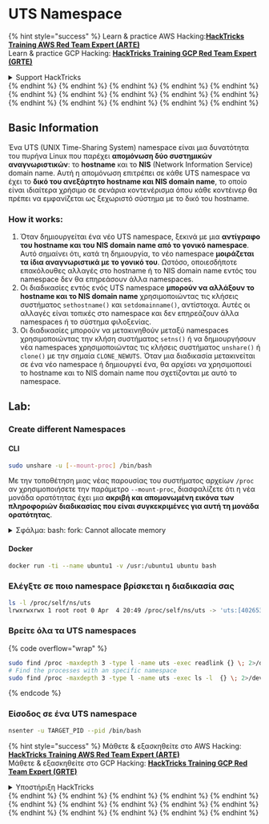 # UTS Namespace

{% hint style="success" %}
Learn & practice AWS Hacking:<img src="/.gitbook/assets/arte.png" alt="" data-size="line">[**HackTricks Training AWS Red Team Expert (ARTE)**](https://training.hacktricks.xyz/courses/arte)<img src="/.gitbook/assets/arte.png" alt="" data-size="line">\
Learn & practice GCP Hacking: <img src="/.gitbook/assets/grte.png" alt="" data-size="line">[**HackTricks Training GCP Red Team Expert (GRTE)**<img src="/.gitbook/assets/grte.png" alt="" data-size="line">](https://training.hacktricks.xyz/courses/grte)

<details>

<summary>Support HackTricks</summary>

* Check the [**subscription plans**](https://github.com/sponsors/carlospolop)!
* **Join the** 💬 [**Discord group**](https://discord.gg/hRep4RUj7f) or the [**telegram group**](https://t.me/peass) or **follow** us on **Twitter** 🐦 [**@hacktricks\_live**](https://twitter.com/hacktricks\_live)**.**
* **Share hacking tricks by submitting PRs to the** [**HackTricks**](https://github.com/carlospolop/hacktricks) and [**HackTricks Cloud**](https://github.com/carlospolop/hacktricks-cloud) github repos.

</details>
{% endhint %}
{% endhint %}
{% endhint %}
{% endhint %}
{% endhint %}
{% endhint %}
{% endhint %}
{% endhint %}
{% endhint %}
{% endhint %}
{% endhint %}
{% endhint %}
{% endhint %}
{% endhint %}
{% endhint %}

## Basic Information

Ένα UTS (UNIX Time-Sharing System) namespace είναι μια δυνατότητα του πυρήνα Linux που παρέχει **απομόνωση δύο συστημικών αναγνωριστικών**: το **hostname** και το **NIS** (Network Information Service) domain name. Αυτή η απομόνωση επιτρέπει σε κάθε UTS namespace να έχει το **δικό του ανεξάρτητο hostname και NIS domain name**, το οποίο είναι ιδιαίτερα χρήσιμο σε σενάρια κοντενέρισμα όπου κάθε κοντέινερ θα πρέπει να εμφανίζεται ως ξεχωριστό σύστημα με το δικό του hostname.

### How it works:

1. Όταν δημιουργείται ένα νέο UTS namespace, ξεκινά με μια **αντίγραφο του hostname και του NIS domain name από το γονικό namespace**. Αυτό σημαίνει ότι, κατά τη δημιουργία, το νέο namespace **μοιράζεται τα ίδια αναγνωριστικά με το γονικό του**. Ωστόσο, οποιεσδήποτε επακόλουθες αλλαγές στο hostname ή το NIS domain name εντός του namespace δεν θα επηρεάσουν άλλα namespaces.
2. Οι διαδικασίες εντός ενός UTS namespace **μπορούν να αλλάξουν το hostname και το NIS domain name** χρησιμοποιώντας τις κλήσεις συστήματος `sethostname()` και `setdomainname()`, αντίστοιχα. Αυτές οι αλλαγές είναι τοπικές στο namespace και δεν επηρεάζουν άλλα namespaces ή το σύστημα φιλοξενίας.
3. Οι διαδικασίες μπορούν να μετακινηθούν μεταξύ namespaces χρησιμοποιώντας την κλήση συστήματος `setns()` ή να δημιουργήσουν νέα namespaces χρησιμοποιώντας τις κλήσεις συστήματος `unshare()` ή `clone()` με την σημαία `CLONE_NEWUTS`. Όταν μια διαδικασία μετακινείται σε ένα νέο namespace ή δημιουργεί ένα, θα αρχίσει να χρησιμοποιεί το hostname και το NIS domain name που σχετίζονται με αυτό το namespace.

## Lab:

### Create different Namespaces

#### CLI
```bash
sudo unshare -u [--mount-proc] /bin/bash
```
Με την τοποθέτηση μιας νέας παρουσίας του συστήματος αρχείων `/proc` αν χρησιμοποιήσετε την παράμετρο `--mount-proc`, διασφαλίζετε ότι η νέα μονάδα ορατότητας έχει μια **ακριβή και απομονωμένη εικόνα των πληροφοριών διαδικασίας που είναι συγκεκριμένες για αυτή τη μονάδα ορατότητας**.

<details>

<summary>Σφάλμα: bash: fork: Cannot allocate memory</summary>

Όταν εκτελείται το `unshare` χωρίς την επιλογή `-f`, προκύπτει ένα σφάλμα λόγω του τρόπου που το Linux διαχειρίζεται τις νέες μονάδες PID (Process ID). Οι βασικές λεπτομέρειες και η λύση περιγράφονται παρακάτω:

1. **Εξήγηση Προβλήματος**:
- Ο πυρήνας του Linux επιτρέπει σε μια διαδικασία να δημιουργήσει νέες μονάδες ορατότητας χρησιμοποιώντας την κλήση συστήματος `unshare`. Ωστόσο, η διαδικασία που ξεκινά τη δημιουργία μιας νέας μονάδας PID (αναφερόμενη ως η διαδικασία "unshare") δεν εισέρχεται στη νέα μονάδα ορατότητας; μόνο οι παιδικές της διαδικασίες το κάνουν.
- Η εκτέλεση `%unshare -p /bin/bash%` ξεκινά το `/bin/bash` στην ίδια διαδικασία με το `unshare`. Κατά συνέπεια, το `/bin/bash` και οι παιδικές του διαδικασίες βρίσκονται στην αρχική μονάδα PID.
- Η πρώτη παιδική διαδικασία του `/bin/bash` στη νέα μονάδα ορατότητας γίνεται PID 1. Όταν αυτή η διαδικασία τερματίσει, ενεργοποιεί την καθαριότητα της μονάδας ορατότητας αν δεν υπάρχουν άλλες διαδικασίες, καθώς το PID 1 έχει τον ειδικό ρόλο της υιοθέτησης ορφανών διαδικασιών. Ο πυρήνας του Linux θα απενεργοποιήσει στη συνέχεια την κατανομή PID σε αυτή τη μονάδα ορατότητας.

2. **Συνέπεια**:
- Η έξοδος του PID 1 σε μια νέα μονάδα ορατότητας οδηγεί στον καθαρισμό της σημαίας `PIDNS_HASH_ADDING`. Αυτό έχει ως αποτέλεσμα η συνάρτηση `alloc_pid` να αποτύχει να κατανοήσει ένα νέο PID κατά τη δημιουργία μιας νέας διαδικασίας, παράγοντας το σφάλμα "Cannot allocate memory".

3. **Λύση**:
- Το πρόβλημα μπορεί να επιλυθεί χρησιμοποιώντας την επιλογή `-f` με το `unshare`. Αυτή η επιλογή κάνει το `unshare` να δημιουργήσει μια νέα διαδικασία μετά τη δημιουργία της νέας μονάδας PID.
- Η εκτέλεση `%unshare -fp /bin/bash%` διασφαλίζει ότι η εντολή `unshare` γίνεται PID 1 στη νέα μονάδα ορατότητας. Το `/bin/bash` και οι παιδικές του διαδικασίες είναι τότε ασφαλώς περιορισμένες μέσα σε αυτή τη νέα μονάδα ορατότητας, αποτρέποντας την πρόωρη έξοδο του PID 1 και επιτρέποντας την κανονική κατανομή PID.

Διασφαλίζοντας ότι το `unshare` εκτελείται με την επιλογή `-f`, η νέα μονάδα PID διατηρείται σωστά, επιτρέποντας στο `/bin/bash` και τις υπο-διαδικασίες του να λειτουργούν χωρίς να συναντούν το σφάλμα κατανομής μνήμης.

</details>

#### Docker
```bash
docker run -ti --name ubuntu1 -v /usr:/ubuntu1 ubuntu bash
```
### &#x20;Ελέγξτε σε ποιο namespace βρίσκεται η διαδικασία σας
```bash
ls -l /proc/self/ns/uts
lrwxrwxrwx 1 root root 0 Apr  4 20:49 /proc/self/ns/uts -> 'uts:[4026531838]'
```
### Βρείτε όλα τα UTS namespaces

{% code overflow="wrap" %}
```bash
sudo find /proc -maxdepth 3 -type l -name uts -exec readlink {} \; 2>/dev/null | sort -u
# Find the processes with an specific namespace
sudo find /proc -maxdepth 3 -type l -name uts -exec ls -l  {} \; 2>/dev/null | grep <ns-number>
```
{% endcode %}

### Είσοδος σε ένα UTS namespace
```bash
nsenter -u TARGET_PID --pid /bin/bash
```
{% hint style="success" %}
Μάθετε & εξασκηθείτε στο AWS Hacking:<img src="/.gitbook/assets/arte.png" alt="" data-size="line">[**HackTricks Training AWS Red Team Expert (ARTE)**](https://training.hacktricks.xyz/courses/arte)<img src="/.gitbook/assets/arte.png" alt="" data-size="line">\
Μάθετε & εξασκηθείτε στο GCP Hacking: <img src="/.gitbook/assets/grte.png" alt="" data-size="line">[**HackTricks Training GCP Red Team Expert (GRTE)**<img src="/.gitbook/assets/grte.png" alt="" data-size="line">](https://training.hacktricks.xyz/courses/grte)

<details>

<summary>Υποστήριξη HackTricks</summary>

* Ελέγξτε τα [**σχέδια συνδρομής**](https://github.com/sponsors/carlospolop)!
* **Εγγραφείτε στην** 💬 [**ομάδα Discord**](https://discord.gg/hRep4RUj7f) ή στην [**ομάδα telegram**](https://t.me/peass) ή **ακολουθήστε** μας στο **Twitter** 🐦 [**@hacktricks\_live**](https://twitter.com/hacktricks\_live)**.**
* **Μοιραστείτε κόλπα hacking υποβάλλοντας PRs στα** [**HackTricks**](https://github.com/carlospolop/hacktricks) και [**HackTricks Cloud**](https://github.com/carlospolop/hacktricks-cloud) github repos.

</details>
{% endhint %}
</details>
{% endhint %}
</details>
{% endhint %}
</details>
{% endhint %}
</details>
{% endhint %}
</details>
{% endhint %}
</details>
{% endhint %}
</details>
{% endhint %}
</details>
{% endhint %}
</details>
{% endhint %}
</details>
{% endhint %}
</details>
{% endhint %}
</details>
{% endhint %}
</details>
{% endhint %}
</details>
{% endhint %}
